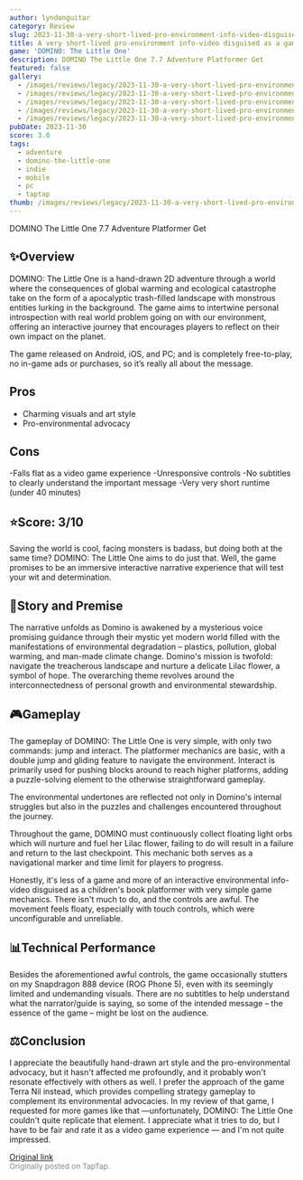 ```yaml
---
author: lyndonguitar
category: Review
slug: 2023-11-30-a-very-short-lived-pro-environment-info-video-disguised-as-a-game-review-domino-the-li
title: A very short-lived pro-environment info-video disguised as a game | Review - DOMINO The Little One
game: 'DOMINO: The Little One'
description: DOMINO The Little One 7.7 Adventure Platformer Get
featured: false
gallery:
  - /images/reviews/legacy/2023-11-30-a-very-short-lived-pro-environment-info-video-disguised-as-a-game--review---domino-the-li-0.avif
  - /images/reviews/legacy/2023-11-30-a-very-short-lived-pro-environment-info-video-disguised-as-a-game--review---domino-the-li-1.avif
  - /images/reviews/legacy/2023-11-30-a-very-short-lived-pro-environment-info-video-disguised-as-a-game--review---domino-the-li-2.avif
  - /images/reviews/legacy/2023-11-30-a-very-short-lived-pro-environment-info-video-disguised-as-a-game--review---domino-the-li-3.avif
  - /images/reviews/legacy/2023-11-30-a-very-short-lived-pro-environment-info-video-disguised-as-a-game--review---domino-the-li-4.avif
pubDate: 2023-11-30
score: 3.0
tags:
  - adventure
  - domino-the-little-one
  - indie
  - mobile
  - pc
  - taptap
thumb: /images/reviews/legacy/2023-11-30-a-very-short-lived-pro-environment-info-video-disguised-as-a-game--review---domino-the-li-0.avif
---
```


DOMINO The Little One
7.7
Adventure
Platformer
Get


## ✨Overview

DOMINO: The Little One is a hand-drawn 2D adventure through a world where the consequences of global warming and ecological catastrophe take on the form of a apocalyptic trash-filled landscape with monstrous entities lurking in the background. The game aims to intertwine personal introspection with real world problem going on with our environment, offering an interactive journey that encourages players to reflect on their own impact on the planet.

The game released on Android, iOS, and PC; and is completely free-to-play, no in-game ads or purchases, so it’s really all about the message.




## Pros
- Charming visuals and art style
- Pro-environmental advocacy





## Cons


-Falls flat as a video game experience
-Unresponsive controls
-No subtitles to clearly understand the important message
-Very very short runtime (under 40 minutes)


## ⭐️Score: 3/10

Saving the world is cool, facing monsters is badass, but doing both at the same time? DOMINO: The Little One aims to do just that. Well, the game promises to be an immersive interactive narrative experience that will test your wit and determination.


## 📖Story and Premise

The narrative unfolds as Domino is awakened by a mysterious voice promising guidance through their mystic yet modern world filled with the manifestations of environmental degradation – plastics, pollution, global warming, and man-made climate change. Domino's mission is twofold: navigate the treacherous landscape and nurture a delicate Lilac flower, a symbol of hope. The overarching theme revolves around the interconnectedness of personal growth and environmental stewardship.


## 🎮Gameplay

The gameplay of DOMINO: The Little One is very simple, with only two commands: jump and interact. The platformer mechanics are basic, with a double jump and gliding feature to navigate the environment. Interact is primarily used for pushing blocks around to reach higher platforms, adding a puzzle-solving element to the otherwise straightforward gameplay.

The environmental undertones are reflected not only in Domino's internal struggles but also in the puzzles and challenges encountered throughout the journey.

Throughout the game, DOMINO must continuously collect floating light orbs which will nurture and fuel her Lilac flower, failing to do will result in a failure and return to the last checkpoint. This mechanic both serves as a navigational marker and time limit for players to progress.

Honestly, it's less of a game and more of an interactive environmental info-video disguised as a children's book platformer with very simple game mechanics. There isn't much to do, and the controls are awful. The movement feels floaty, especially with touch controls, which were unconfigurable and unreliable.


## 📊Technical Performance

Besides the aforementioned awful controls, the game occasionally stutters on my Snapdragon 888 device (ROG Phone 5), even with its seemingly limited and undemanding visuals. There are no subtitles to help understand what the narrator/guide is saying, so some of the intended message – the essence of the game – might be lost on the audience.


## ⚖️Conclusion

I appreciate the beautifully hand-drawn art style and the pro-environmental advocacy, but it hasn't affected me profoundly, and it probably won't resonate effectively with others as well. I prefer the approach of the game Terra Nil instead, which provides compelling strategy gameplay to complement its environmental advocacies. In my review of that game, I requested for more games like that —unfortunately, DOMINO: The Little One couldn't quite replicate that element.  I appreciate what it tries to do, but I have to be fair and rate it as a video game experience — and I'm not quite impressed.

[Original link](https://www.taptap.io/post/6609960)<br><span style="font-size: 0.95em; color: #888;">Originally posted on TapTap.</span>